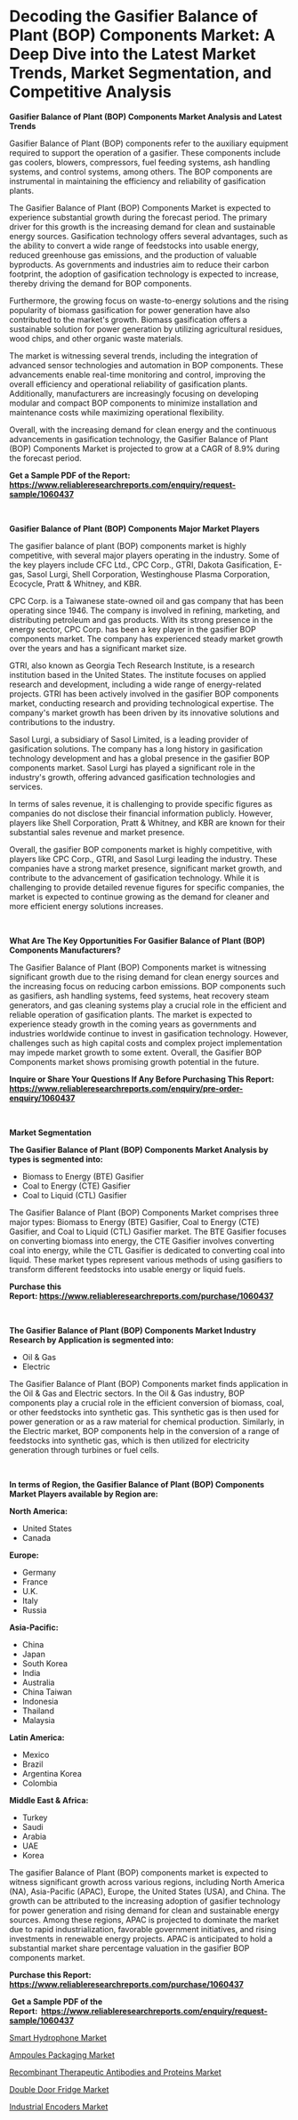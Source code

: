 <p><h1>Decoding the Gasifier Balance of Plant (BOP) Components Market: A Deep Dive into the Latest Market Trends, Market Segmentation, and Competitive Analysis</h1></p><p><strong>Gasifier Balance of Plant (BOP) Components Market Analysis and Latest Trends</strong></p>
<p><p>Gasifier Balance of Plant (BOP) components refer to the auxiliary equipment required to support the operation of a gasifier. These components include gas coolers, blowers, compressors, fuel feeding systems, ash handling systems, and control systems, among others. The BOP components are instrumental in maintaining the efficiency and reliability of gasification plants.</p><p>The Gasifier Balance of Plant (BOP) Components Market is expected to experience substantial growth during the forecast period. The primary driver for this growth is the increasing demand for clean and sustainable energy sources. Gasification technology offers several advantages, such as the ability to convert a wide range of feedstocks into usable energy, reduced greenhouse gas emissions, and the production of valuable byproducts. As governments and industries aim to reduce their carbon footprint, the adoption of gasification technology is expected to increase, thereby driving the demand for BOP components.</p><p>Furthermore, the growing focus on waste-to-energy solutions and the rising popularity of biomass gasification for power generation have also contributed to the market's growth. Biomass gasification offers a sustainable solution for power generation by utilizing agricultural residues, wood chips, and other organic waste materials.</p><p>The market is witnessing several trends, including the integration of advanced sensor technologies and automation in BOP components. These advancements enable real-time monitoring and control, improving the overall efficiency and operational reliability of gasification plants. Additionally, manufacturers are increasingly focusing on developing modular and compact BOP components to minimize installation and maintenance costs while maximizing operational flexibility.</p><p>Overall, with the increasing demand for clean energy and the continuous advancements in gasification technology, the Gasifier Balance of Plant (BOP) Components Market is projected to grow at a CAGR of 8.9% during the forecast period.</p></p>
<p><strong>Get a Sample PDF of the Report:&nbsp; <a href="https://www.reliableresearchreports.com/enquiry/request-sample/1060437">https://www.reliableresearchreports.com/enquiry/request-sample/1060437</a></strong></p>
<p>&nbsp;</p>
<p><strong>Gasifier Balance of Plant (BOP) Components Major Market Players</strong></p>
<p><p>The gasifier balance of plant (BOP) components market is highly competitive, with several major players operating in the industry. Some of the key players include CFC Ltd., CPC Corp., GTRI, Dakota Gasification, E-gas, Sasol Lurgi, Shell Corporation, Westinghouse Plasma Corporation, Ecocycle, Pratt & Whitney, and KBR.</p><p>CPC Corp. is a Taiwanese state-owned oil and gas company that has been operating since 1946. The company is involved in refining, marketing, and distributing petroleum and gas products. With its strong presence in the energy sector, CPC Corp. has been a key player in the gasifier BOP components market. The company has experienced steady market growth over the years and has a significant market size.</p><p>GTRI, also known as Georgia Tech Research Institute, is a research institution based in the United States. The institute focuses on applied research and development, including a wide range of energy-related projects. GTRI has been actively involved in the gasifier BOP components market, conducting research and providing technological expertise. The company's market growth has been driven by its innovative solutions and contributions to the industry.</p><p>Sasol Lurgi, a subsidiary of Sasol Limited, is a leading provider of gasification solutions. The company has a long history in gasification technology development and has a global presence in the gasifier BOP components market. Sasol Lurgi has played a significant role in the industry's growth, offering advanced gasification technologies and services.</p><p>In terms of sales revenue, it is challenging to provide specific figures as companies do not disclose their financial information publicly. However, players like Shell Corporation, Pratt & Whitney, and KBR are known for their substantial sales revenue and market presence.</p><p>Overall, the gasifier BOP components market is highly competitive, with players like CPC Corp., GTRI, and Sasol Lurgi leading the industry. These companies have a strong market presence, significant market growth, and contribute to the advancement of gasification technology. While it is challenging to provide detailed revenue figures for specific companies, the market is expected to continue growing as the demand for cleaner and more efficient energy solutions increases.</p></p>
<p>&nbsp;</p>
<p><strong>What Are The Key Opportunities For Gasifier Balance of Plant (BOP) Components Manufacturers?</strong></p>
<p><p>The Gasifier Balance of Plant (BOP) Components market is witnessing significant growth due to the rising demand for clean energy sources and the increasing focus on reducing carbon emissions. BOP components such as gasifiers, ash handling systems, feed systems, heat recovery steam generators, and gas cleaning systems play a crucial role in the efficient and reliable operation of gasification plants. The market is expected to experience steady growth in the coming years as governments and industries worldwide continue to invest in gasification technology. However, challenges such as high capital costs and complex project implementation may impede market growth to some extent. Overall, the Gasifier BOP Components market shows promising growth potential in the future.</p></p>
<p><strong>Inquire or Share Your Questions If Any Before Purchasing This Report: <a href="https://www.reliableresearchreports.com/enquiry/pre-order-enquiry/1060437">https://www.reliableresearchreports.com/enquiry/pre-order-enquiry/1060437</a></strong></p>
<p>&nbsp;</p>
<p><strong>Market Segmentation</strong></p>
<p><strong>The Gasifier Balance of Plant (BOP) Components Market Analysis by types is segmented into:</strong></p>
<p><ul><li>Biomass to Energy (BTE) Gasifier</li><li>Coal to Energy (CTE) Gasifier</li><li>Coal to Liquid (CTL) Gasifier</li></ul></p>
<p><p>The Gasifier Balance of Plant (BOP) Components Market comprises three major types: Biomass to Energy (BTE) Gasifier, Coal to Energy (CTE) Gasifier, and Coal to Liquid (CTL) Gasifier market. The BTE Gasifier focuses on converting biomass into energy, the CTE Gasifier involves converting coal into energy, while the CTL Gasifier is dedicated to converting coal into liquid. These market types represent various methods of using gasifiers to transform different feedstocks into usable energy or liquid fuels.</p></p>
<p><strong>Purchase this Report:&nbsp;<a href="https://www.reliableresearchreports.com/purchase/1060437">https://www.reliableresearchreports.com/purchase/1060437</a></strong></p>
<p>&nbsp;</p>
<p><strong>The Gasifier Balance of Plant (BOP) Components Market Industry Research by Application is segmented into:</strong></p>
<p><ul><li>Oil & Gas</li><li>Electric</li></ul></p>
<p><p>The Gasifier Balance of Plant (BOP) Components market finds application in the Oil & Gas and Electric sectors. In the Oil & Gas industry, BOP components play a crucial role in the efficient conversion of biomass, coal, or other feedstocks into synthetic gas. This synthetic gas is then used for power generation or as a raw material for chemical production. Similarly, in the Electric market, BOP components help in the conversion of a range of feedstocks into synthetic gas, which is then utilized for electricity generation through turbines or fuel cells.</p></p>
<p>&nbsp;</p>
<p><strong>In terms of Region, the Gasifier Balance of Plant (BOP) Components Market Players available by Region are:</strong></p>
<p>
    <p> <strong> North America: </strong>
        <ul>
            <li>United States</li>
            <li>Canada</li>
        </ul>
        </p> 
    <p> <strong> Europe: </strong>
        <ul>
            <li>Germany</li>
            <li>France</li>
            <li>U.K.</li>
            <li>Italy</li>
            <li>Russia</li>
        </ul>
        </p> 
    <p> <strong> Asia-Pacific: </strong>
        <ul>
            <li>China</li>
            <li>Japan</li>
            <li>South Korea</li>
            <li>India</li>
            <li>Australia</li>
            <li>China Taiwan</li>
            <li>Indonesia</li>
            <li>Thailand</li>
            <li>Malaysia</li>
        </ul>
        </p> 
    <p> <strong> Latin America: </strong>
        <ul>
            <li>Mexico</li>
            <li>Brazil</li>
            <li>Argentina Korea</li>
            <li>Colombia</li>
        </ul>
        </p> 
    <p> <strong> Middle East & Africa: </strong>
        <ul>
            <li>Turkey</li>
            <li>Saudi</li>
            <li>Arabia</li>
            <li>UAE</li>
            <li>Korea</li>
        </ul>
    </p>
    </p>
<p><p>The gasifier Balance of Plant (BOP) components market is expected to witness significant growth across various regions, including North America (NA), Asia-Pacific (APAC), Europe, the United States (USA), and China. The growth can be attributed to the increasing adoption of gasifier technology for power generation and rising demand for clean and sustainable energy sources. Among these regions, APAC is projected to dominate the market due to rapid industrialization, favorable government initiatives, and rising investments in renewable energy projects. APAC is anticipated to hold a substantial market share percentage valuation in the gasifier BOP components market.</p></p>
<p><strong>Purchase this Report: <a href="https://www.reliableresearchreports.com/purchase/1060437">https://www.reliableresearchreports.com/purchase/1060437</a></strong></p>
<p>&nbsp;<strong>Get a Sample PDF of the Report:&nbsp;&nbsp;<a href="https://www.reliableresearchreports.com/enquiry/request-sample/1060437">https://www.reliableresearchreports.com/enquiry/request-sample/1060437</a></strong></p>
<p><strong></strong></p>
<p><p><a href="https://www.linkedin.com/pulse/smart-hydrophone-market-size-share-global-analysis-report-hlgac/">Smart Hydrophone Market</a></p><p><a href="https://medium.com/@flavietowne/ampoules-packaging-market-size-cagr-trends-2024-2030-1fb7c5285b36">Ampoules Packaging Market</a></p><p><a href="https://medium.com/@verladurgan/recombinant-therapeutic-antibodies-and-proteins-market-size-cagr-trends-2024-2030-4b9da4f371ec">Recombinant Therapeutic Antibodies and Proteins Market</a></p><p><a href="https://www.linkedin.com/pulse/decoding-double-door-fridge-market-deep-dive-latest-trends-dnctc/">Double Door Fridge Market</a></p><p><a href="https://www.linkedin.com/pulse/industrial-encoders-market-insights-players-forecast-till-tdlve/">Industrial Encoders Market</a></p></p>